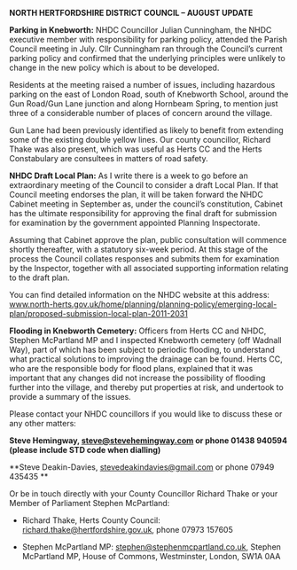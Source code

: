 **NORTH HERTFORDSHIRE DISTRICT COUNCIL – AUGUST UPDATE**

**Parking in Knebworth:** NHDC Councillor Julian Cunningham, the NHDC executive member with responsibility for parking policy, attended the Parish Council meeting in July. Cllr Cunningham ran through the Council’s current parking policy and confirmed that the underlying principles were unlikely to change in the new policy which is about to be developed.

Residents at the meeting raised a number of issues, including hazardous parking on the east of London Road, south of Knebworth School, around the Gun Road/Gun Lane junction and along Hornbeam Spring, to mention just three of a considerable number of places of concern around the village.

Gun Lane had been previously identified as likely to benefit from extending some of the existing double yellow lines. Our county councillor, Richard Thake was also present, which was useful as Herts CC and the Herts Constabulary are consultees in matters of road safety.

**NHDC Draft Local Plan:** As I write there is a week to go before an extraordinary meeting of the Council to consider a draft Local Plan. If that Council meeting endorses the plan, it will be taken forward the NHDC Cabinet meeting in September as, under the council’s constitution, Cabinet has the ultimate responsibility for approving the final draft for submission for examination by the government appointed Planning Inspectorate.

Assuming that Cabinet approve the plan, public consultation will commence shortly thereafter, with a statutory six-week period. At this stage of the process the Council collates responses and submits them for examination by the Inspector, together with all associated supporting information relating to the draft plan.

You can find detailed information on the NHDC website at this address: www.north-herts.gov.uk/home/planning/planning-policy/emerging-local-plan/proposed-submission-local-plan-2011-2031

**Flooding in Knebworth Cemetery:** Officers from Herts CC and NHDC, Stephen McPartland MP and I inspected Knebworth cemetery (off Wadnall Way), part of which has been subject to periodic flooding, to understand what practical solutions to improving the drainage can be found. Herts CC, who are the responsible body for flood plans, explained that it was important that any changes did not increase the possibility of flooding further into the village, and thereby put properties at risk, and undertook to provide a summary of the issues.

Please contact your NHDC councillors if you would like to discuss these or any other matters:

**Steve Hemingway, steve@stevehemingway.com or phone 01438 940594 (please include STD code when dialling)**

**Steve Deakin-Davies, stevedeakindavies@gmail.com or phone 07949 435435 **

Or be in touch directly with your County Councillor Richard Thake or your Member of Parliament Stephen McPartland:

-   Richard Thake, Herts County Council: richard.thake@hertfordshire.gov.uk, phone 07973 157605

-   Stephen McPartland MP: stephen@stephenmcpartland.co.uk, Stephen McPartland MP, House of Commons, Westminster, London, SW1A 0AA


